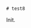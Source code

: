                                                                                                                                                                                                                                                                                                                     # test8

Init.
